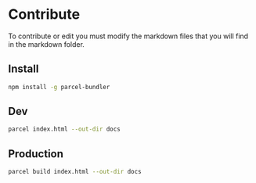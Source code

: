 # Contribute

To contribute or edit you must modify the markdown files that you will find in the markdown folder.

## Install

``` sh
npm install -g parcel-bundler
```

## Dev

``` sh
parcel index.html --out-dir docs
```

## Production

``` sh
parcel build index.html --out-dir docs
```
